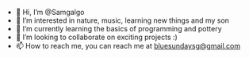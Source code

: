 - 👋 Hi, I’m @Samgalgo
- 👀 I’m interested in nature, music, learning new things and my son
- 🌱 I’m currently learning the basics of programming and pottery 
- 💞️ I’m looking to collaborate on exciting projects :)
- 📫 How to reach me, you can reach me at bluesundaysg@gmail.com

<!---
Samgalgo/Samgalgo is a ✨ special ✨ repository because its `README.md` (this file) appears on your GitHub profile.
You can click the Preview link to take a look at your changes.
--->
